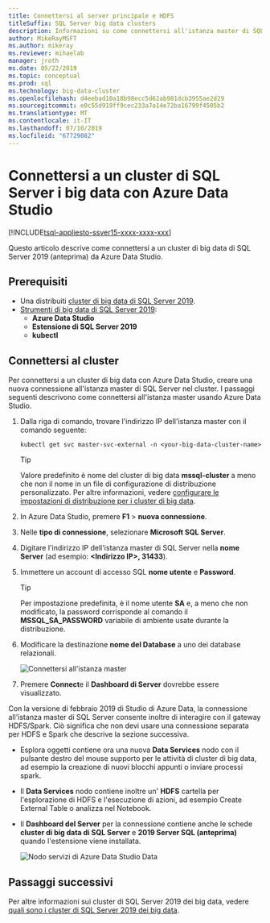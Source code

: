 ```yaml
---
title: Connettersi al server principale e HDFS
titleSuffix: SQL Server big data clusters
description: Informazioni su come connettersi all'istanza master di SQL Server e il gateway HDFS/Spark per un cluster di big data di SQL Server 2019 (anteprima).
author: MikeRayMSFT
ms.author: mikeray
ms.reviewer: mihaelab
manager: jroth
ms.date: 05/22/2019
ms.topic: conceptual
ms.prod: sql
ms.technology: big-data-cluster
ms.openlocfilehash: d4eebad10a18b98ecc5d62ab981dcb3955ae2d29
ms.sourcegitcommit: e0c55d919ff9cec233a7a14e72ba16799f4505b2
ms.translationtype: MT
ms.contentlocale: it-IT
ms.lasthandoff: 07/10/2019
ms.locfileid: "67729082"
---
```

# <a name="connect-to-a-sql-server-big-data-cluster-with-azure-data-studio"></a>Connettersi a un cluster di SQL Server i big data con Azure Data Studio

[!INCLUDE[tsql-appliesto-ssver15-xxxx-xxxx-xxx](../includes/tsql-appliesto-ssver15-xxxx-xxxx-xxx.md)]

Questo articolo descrive come connettersi a un cluster di big data di SQL Server 2019 (anteprima) da Azure Data Studio.

## <a name="prerequisites"></a>Prerequisiti

- Una distribuiti [cluster di big data di SQL Server 2019](deployment-guidance.md).
- [Strumenti di big data di SQL Server 2019](deploy-big-data-tools.md):
   - **Azure Data Studio**
   - **Estensione di SQL Server 2019**
   - **kubectl**

## <a id="master"></a> Connettersi al cluster

Per connettersi a un cluster di big data con Azure Data Studio, creare una nuova connessione all'istanza master di SQL Server nel cluster. I passaggi seguenti descrivono come connettersi all'istanza master usando Azure Data Studio.

1. Dalla riga di comando, trovare l'indirizzo IP dell'istanza master con il comando seguente:

   ```
   kubectl get svc master-svc-external -n <your-big-data-cluster-name>
   ```

   > [!TIP]
   > Valore predefinito è nome del cluster di big data **mssql-cluster** a meno che non il nome in un file di configurazione di distribuzione personalizzato. Per altre informazioni, vedere [configurare le impostazioni di distribuzione per i cluster di big data](deployment-custom-configuration.md#clustername).

1. In Azure Data Studio, premere **F1** > **nuova connessione**.

1. Nelle **tipo di connessione**, selezionare **Microsoft SQL Server**.

1. Digitare l'indirizzo IP dell'istanza master di SQL Server nella **nome Server** (ad esempio: **\<Indirizzo IP\>, 31433**).

1. Immettere un account di accesso SQL **nome utente** e **Password**.

   > [!TIP]
   > Per impostazione predefinita, è il nome utente **SA** e, a meno che non modificato, la password corrisponde al comando il **MSSQL_SA_PASSWORD** variabile di ambiente usate durante la distribuzione.

1. Modificare la destinazione **nome del Database** a uno dei database relazionali.

   ![Connettersi all'istanza master](./media/connect-to-big-data-cluster/connect-to-cluster.png)

1. Premere **Connect**e il **Dashboard di Server** dovrebbe essere visualizzato.

Con la versione di febbraio 2019 di Studio di Azure Data, la connessione all'istanza master di SQL Server consente inoltre di interagire con il gateway HDFS/Spark. Ciò significa che non devi usare una connessione separata per HDFS e Spark che descrive la sezione successiva.

- Esplora oggetti contiene ora una nuova **Data Services** nodo con il pulsante destro del mouse supporto per le attività di cluster di big data, ad esempio la creazione di nuovi blocchi appunti o inviare processi spark. 
- Il **Data Services** nodo contiene inoltre un' **HDFS** cartella per l'esplorazione di HDFS e l'esecuzione di azioni, ad esempio Create External Table o analizza nel Notebook.
- Il **Dashboard del Server** per la connessione contiene anche le schede **cluster di big data di SQL Server** e **2019 Server SQL (anteprima)** quando l'estensione viene installata.

   ![Nodo servizi di Azure Data Studio Data](./media/connect-to-big-data-cluster/connect-data-services-node.png)

## <a name="next-steps"></a>Passaggi successivi

Per altre informazioni sui cluster di SQL Server 2019 dei big data, vedere [quali sono i cluster di SQL Server 2019 dei big data](big-data-cluster-overview.md).